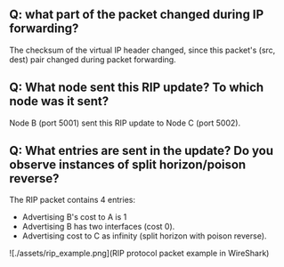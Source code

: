 ## Q: what part of the packet changed during IP forwarding?

The checksum of the virtual IP header changed, since this packet's (src, dest) pair changed during packet forwarding.

## Q: What node sent this RIP update? To which node was it sent?

Node B (port 5001) sent this RIP update to Node C (port 5002).

## Q: What entries are sent in the update? Do you observe instances of split horizon/poison reverse?

The RIP packet contains 4 entries:

- Advertising B's cost to A is 1
- Advertising B has two interfaces (cost 0).
- Advertising cost to C as infinity (split horizon with poison reverse).

![./assets/rip_example.png](RIP protocol packet example in WireShark)
